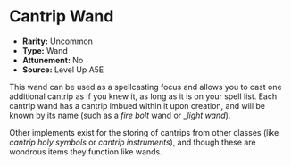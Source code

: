 
# Cantrip Wand

* **Rarity:** Uncommon
* **Type:** Wand
* **Attunement:** No
* **Source:** Level Up A5E


This wand can be used as a spellcasting focus and allows you to cast one additional cantrip as if you knew it, as long as it is on your spell list. Each cantrip wand has a cantrip imbued within it upon creation, and will be known by its name (such as a _fire bolt_  wand or __light  wand_). 

Other implements exist for the storing of cantrips from other classes (like _cantrip holy symbols_ or _cantrip instruments_), and though these are wondrous items they function like wands.
